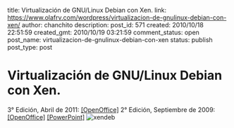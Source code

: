 title: Virtualización de GNU/Linux Debian con Xen.
link: https://www.olafrv.com/wordpress/virtualizacion-de-gnulinux-debian-con-xen/
author: chanchito
description: 
post_id: 571
created: 2010/10/18 22:51:59
created_gmt: 2010/10/19 03:21:59
comment_status: open
post_name: virtualizacion-de-gnulinux-debian-con-xen
status: publish
post_type: post

# Virtualización de GNU/Linux Debian con Xen.

3° Edición, Abril de 2011: [[OpenOffice]](http://blog.olafrv.com/wp-content/uploads/2010/10/Virtualización-con-Xen-Debian-v3.odp) 2° Edición, Septiembre de 2009: [[OpenOffice]](http://blog.olafrv.com/wp-content/uploads/2010/10/Virtualización-con-Xen-Debian-Lenny-5.0-v2.odp) [[PowerPoint]](http://blog.olafrv.com/wp-content/uploads/2010/10/Virtualización-con-Xen-Debian-Lenny-5.0-v2.ppt)
![xendeb](http://www.olafrv.com/wordpress/wp-content/uploads/2010/10/xendeb-252x300.png)